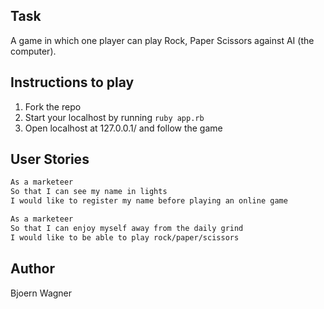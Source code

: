 
Task 
----

A game in which one player can play Rock, Paper Scissors against AI (the computer).

Instructions to play
---------

1. Fork the repo
2. Start your localhost by running `ruby app.rb`
3. Open localhost at 127.0.0.1/ and follow the game

User Stories
----------

```sh
As a marketeer
So that I can see my name in lights
I would like to register my name before playing an online game

As a marketeer
So that I can enjoy myself away from the daily grind
I would like to be able to play rock/paper/scissors
```

Author
-----
Bjoern Wagner

